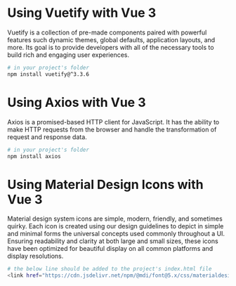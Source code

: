 # Using Vuetify with Vue 3

Vuetify is a collection of pre-made components paired with powerful features such dynamic themes, global defaults, application layouts, and more. Its goal is to provide developers with all of the necessary tools to build rich and engaging user experiences.

```bash
# in your project's folder
npm install vuetify@^3.3.6
```

# Using Axios with Vue 3

Axios is a promised-based HTTP client for JavaScript. It has the ability to make HTTP requests from the browser and handle the transformation of request and response data.

```bash
# in your project's folder
npm install axios
```

# Using Material Design Icons with Vue 3

Material design system icons are simple, modern, friendly, and sometimes quirky. Each icon is created using our design guidelines to depict in simple and minimal forms the universal concepts used commonly throughout a UI. Ensuring readability and clarity at both large and small sizes, these icons have been optimized for beautiful display on all common platforms and display resolutions.

```bash
# the below line should be added to the project's index.html file
<link href="https://cdn.jsdelivr.net/npm/@mdi/font@5.x/css/materialdesignicons.min.css" rel="stylesheet">
```
